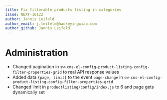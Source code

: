 ```yaml
---
title: Fix filterable products listing in categories
issue: NEXT-16122
author: Jannis Leifeld
author_email: j.leifeld@haokeyingxiao.com 
author_github: Jannis Leifeld
---
```

# Administration
* Changed pagination in `sw-cms-el-config-product-listing-config-filter-properties-grid` to real API response values
* Added data `{page, limit}` to the event `page-change` in `sw-cms-el-config-product-listing-config-filter-properties-grid`
* Changed limit in `productlisting/config/index.js` to 6 and page gets dynamically set
